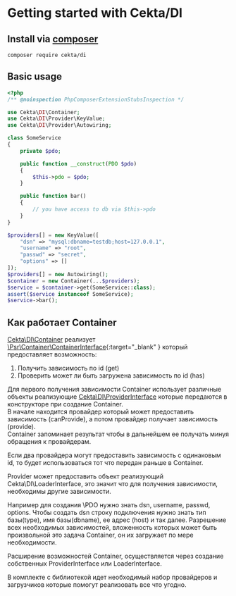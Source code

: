 # Getting started with Cekta/DI

## Install via [composer](https://getcomposer.org/)

```
composer require cekta/di
```

## Basic usage 

```php
<?php
/** @noinspection PhpComposerExtensionStubsInspection */

use Cekta\DI\Container;
use Cekta\DI\Provider\KeyValue;
use Cekta\DI\Provider\Autowiring;

class SomeService
{
    private $pdo;

    public function __construct(PDO $pdo) 
    {
        $this->pdo = $pdo;
    }

    public function bar()
    {
        // you have access to db via $this->pdo
    }
}

$providers[] = new KeyValue([
    "dsn" => "mysql:dbname=testdb;host=127.0.0.1",
    "username" => "root",
    "passwd" => "secret",
    "options" => []
]);
$providers[] = new Autowiring();
$container = new Container(...$providers);
$service = $container->get(SomeService::class);
assert($service instanceof SomeService);
$service->bar();
```

## Как работает Container

[Cekta\DI\Container](https://github.com/cekta/di/blob/master/src/Container.php) 
реализует 
[\Psr\Container\ContainerInterface](https://www.php-fig.org/psr/psr-11/){:target="_blank" } 
который предоставляет возможность:

1. Получить зависимость по id (get)
2. Проверить может ли быть загружена зависимость по id (has)

Для первого получения зависимости Container использует различные объекты реализующие 
[Cekta\DI\ProviderInterface](https://github.com/cekta/di/blob/master/src/ProviderExceptionInterface.php) которые
передаются в конструкторе при создание Container.  
В начале находится провайдер который может предоставить зависимость (canProvide), а потом провайдер получает 
зависимость (provide).  
Container запоминает результат чтобы в дальнейшем ее получать минуя обращения к провайдерам.

Если два провайдера могут предоставить зависимость с одинаковым id, то будет использоваться тот что передан раньше 
в Container.

Provider может предоставить объект реализующий Cekta\DI\LoaderInterface, это значит что для получения зависимости, 
необходимы другие зависимости.

Например для создания \PDO нужно знать dsn, username, passwd, options. 
Чтобы создать dsn строку подключения нужно знать тип базы(type), имя базы(dbname), ее адрес (host) и так далее.
Разрешение всех необходимых зависимостей, вложенность которых может быть произвольной это задача Container, он их 
загружает по мере необходимости.

Расширение возможностей Container, осуществляется через создание собственных ProviderInterface или LoaderInterface.

В комплекте с библиотекой идет необходимый набор провайдеров и загрузчиков которые помогут реализовать все что угодно.
